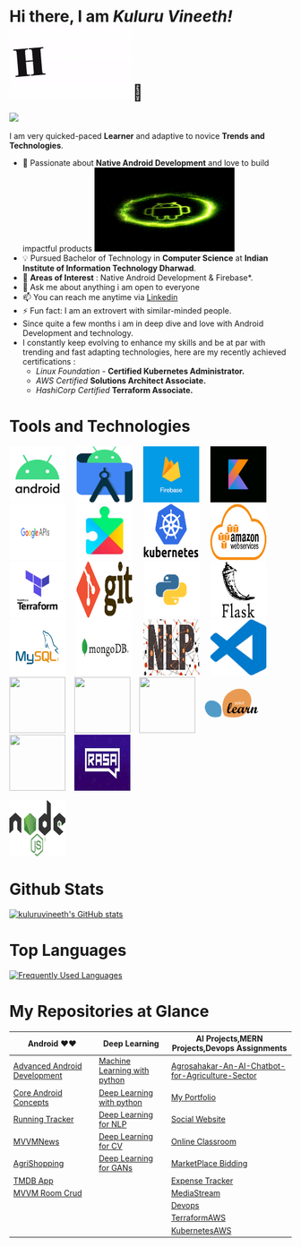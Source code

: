 # Hi there, I am *Kuluru Vineeth!* ![hi](https://github.com/kuluruvineeth/kuluruvineeth/blob/main/hi.gif)👋
![](https://komarev.com/ghpvc/?username=kuluruvineeth&color=blue)

I am very quicked-paced **Learner** and adaptive to novice **Trends and Technologies**.

- 🔭 Passionate about **Native Android Development** and love to build impactful products <img src="https://github.com/kuluruvineeth/kuluruvineeth/blob/main/androidLogo.gif" width="250" height="150"/>
- 💡 Pursued Bachelor of Technology in **Computer Science** at **Indian Institute of Information Technology Dharwad**.
- 🌈 **Areas of Interest** : Native Android Development & Firebase*.
- 💬 Ask me about anything i am open to everyone  
- 📫 You can reach me anytime via [Linkedin](https://www.linkedin.com/in/kuluruvineeth/)
- ⚡ Fun fact: I am an extrovert with similar-minded people.
- Since quite a few months i am in deep dive and love with Android Development and technology.
- I constantly keep evolving to enhance my skills and be at par with trending and fast adapting technologies, here are my recently achieved certifications : 
   - *Linux Foundation* - **Certified Kubernetes Administrator.**
   - *AWS Certified* **Solutions Architect Associate.**
   - *HashiCorp Certified* **Terraform Associate.**

# Tools and Technologies
<img src="https://github.com/kuluruvineeth/kuluruvineeth/blob/main/androidLogo.png" width="100" height="100" />&nbsp;&nbsp;&nbsp;&nbsp;
<img src="https://github.com/kuluruvineeth/kuluruvineeth/blob/main/androidStudio.png" width="100" height="100" />&nbsp;&nbsp;&nbsp;&nbsp;
<img src="https://github.com/kuluruvineeth/kuluruvineeth/blob/main/firebase.png" width="100" height="100" />&nbsp;&nbsp;&nbsp;&nbsp;
<img src="https://github.com/kuluruvineeth/kuluruvineeth/blob/main/kotlin.png" width="100" height="100" />&nbsp;&nbsp;&nbsp;&nbsp;
<img src="https://github.com/kuluruvineeth/kuluruvineeth/blob/main/gapis.png" width="100" height="100" />&nbsp;&nbsp;&nbsp;&nbsp;
<img src="https://github.com/kuluruvineeth/kuluruvineeth/blob/main/playServices.jfif" width="100" height="100" />&nbsp;&nbsp;&nbsp;&nbsp;
<img src="https://github.com/kuluruvineeth/kuluruvineeth/blob/main/kubernetes.png" width="100" height="100" />&nbsp;&nbsp;&nbsp;&nbsp;
<img src="https://github.com/kuluruvineeth/kuluruvineeth/blob/main/aws.png" width="100" height="100">&nbsp;&nbsp;&nbsp;&nbsp;
<img src="https://github.com/kuluruvineeth/kuluruvineeth/blob/main/terraform.png" width="100" height="100" />&nbsp;&nbsp;&nbsp;&nbsp;
<img src="https://github.com/kuluruvineeth/kuluruvineeth/blob/main/git.png" width="100" height="100" />&nbsp;&nbsp;&nbsp;&nbsp;
<img src="https://github.com/kuluruvineeth/kuluruvineeth/blob/main/python.png" width="100" height="100" />&nbsp;&nbsp;&nbsp;&nbsp;
<img src="https://github.com/kuluruvineeth/kuluruvineeth/blob/main/flask.png" width="100" height="100" />&nbsp;&nbsp;&nbsp;&nbsp;
<img src="https://github.com/kuluruvineeth/kuluruvineeth/blob/main/mysql.png" width="100" height="100" />&nbsp;&nbsp;&nbsp;&nbsp;
<img src="https://github.com/kuluruvineeth/kuluruvineeth/blob/main/mongodb.png" width="100" height="100" />&nbsp;&nbsp;&nbsp;&nbsp;
<img src="https://github.com/kuluruvineeth/kuluruvineeth/blob/main/nlp.jpg" width="100" height="100" />&nbsp;&nbsp;&nbsp;&nbsp;
<img src="https://github.com/simple-icons/simple-icons/blob/fd422e663e915ce6a91108852aafece0d967f310/icons/visualstudiocode.svg" width="100" height="100">&nbsp;&nbsp;&nbsp;&nbsp;<img src="https://github.com/simple-icons/simple-icons/blob/fd422e663e915ce6a91108852aafece0d967f310/icons/docker.svg" width="100" height="100">&nbsp;&nbsp;&nbsp;&nbsp;<img src="https://github.com/simple-icons/simple-icons/blob/fd422e663e915ce6a91108852aafece0d967f310/icons/jupyter.svg" width="100" height="100">&nbsp;&nbsp;&nbsp;&nbsp;<img src="https://camo.githubusercontent.com/d441b09246a1e2c7ef0eaf05f1523d5250885a27b5b23324e1196d78aa30f056/68747470733a2f2f6b657261732e696f2f696d672f6c6f676f2e706e67" width="100" height="100">&nbsp;&nbsp;&nbsp;&nbsp;<img src="https://raw.githubusercontent.com/github/explore/80688e429a7d4ef2fca1e82350fe8e3517d3494d/topics/scikit-learn/scikit-learn.png" width="100" height="100">&nbsp;&nbsp;&nbsp;&nbsp;<img src="https://camo.githubusercontent.com/f03212f62e15fe853fc20661bc8355ddcae03538f40d1908d40ecd98f418318a/68747470733a2f2f70616c616e63656c692e636f6d2f323031372f31302f30312f323031372f313030316f70656e637670792f696d6731332e706e67" width="100" height="100">&nbsp;&nbsp;&nbsp;&nbsp;<img src="https://github.com/kuluruvineeth/kuluruvineeth/blob/main/Rasa.jpeg" width="100" height="100">&nbsp;&nbsp;&nbsp;&nbsp;<p float="left">
<img src="https://github.com/kuluruvineeth/cmowe/blob/master/Images/nodejs.png" width="100" height="100" />&nbsp;&nbsp;&nbsp;&nbsp;

# Github Stats
[![kuluruvineeth's GitHub stats](https://github-readme-stats.vercel.app/api?username=kuluruvineeth&show_icons=true&theme=radical)](https://github.com/kuluruvineeth/github-readme-stats)

# Top Languages
[![Frequently Used Languages](https://github-readme-stats.vercel.app/api/top-langs/?username=kuluruvineeth&layout=compact&theme=radical)](https://github.com/kuluruvineeth/github-readme-stats)

# My Repositories at Glance

 | Android ❤❤                  | Deep Learning                | AI Projects,MERN Projects,Devops Assignments                  |
 |-----------------------------------|------------------------------|---------------------------|
 |[Advanced Android Development](https://github.com/kuluruvineeth/AdvancedAndroidDevelopment)                                 |[Machine Learning with python](https://github.com/kuluruvineeth/Machine-Learning-with-Python)                             |[Agrosahakar-An-AI-Chatbot-for-Agriculture-Sector](https://github.com/kuluruvineeth/Agrosahakar-An-AI-Chatbot-for-Agriculture-Sector)                           |
 |[Core Android Concepts](https://github.com/kuluruvineeth/CoreAndroidConcepts)     |   [Deep Learning with python](https://github.com/kuluruvineeth/Deep-Learning-with-python)|[My Portfolio](https://github.com/kuluruvineeth/kvportfolio)                           |
 |[Running Tracker](https://github.com/kuluruvineeth/RunningTracker)       |   [Deep Learning for NLP](https://github.com/kuluruvineeth/Deep-Learning-for-NLP)    | [Social Website](https://github.com/kuluruvineeth/social)                           |
 |[MVVMNews](https://github.com/kuluruvineeth/MVVMNews)                                  |   [Deep Learning for CV](https://github.com/kuluruvineeth/Deep-Learning-For-CV)       | [Online Classroom](https://github.com/kuluruvineeth/classroom)                        |
 |[AgriShopping](https://github.com/kuluruvineeth/AgriShopping)                                   |   [Deep Learning for GANs](https://github.com/kuluruvineeth/Deep-Learning-for-GANs)    | [MarketPlace Bidding](https://github.com/kuluruvineeth/marketplace-bidding)                          |
 |[TMDB App](https://github.com/kuluruvineeth/TMDBApp)                                  |                               |[Expense Tracker](https://github.com/kuluruvineeth/expense-tracker)                          |
 |[MVVM Room Crud](https://github.com/kuluruvineeth/MVVMRoomCrudOperations)                                  |                                |[MediaStream](https://github.com/kuluruvineeth/mediastream)                          |
 |                                 |                                |[Devops](https://github.com/kuluruvineeth/Devops)                              |
 |                                 |                                |[TerraformAWS](https://github.com/kuluruvineeth/TerraformAWS)                           |
 |                                 |                                |[KubernetesAWS](https://github.com/kuluruvineeth/KubernetesAWS)               |                 


<!--
**kuluruvineeth/kuluruvineeth** is a ✨ _special_ ✨ repository because its `README.md` (this file) appears on your GitHub profile.

Here are some ideas to get you started:

- 🔭 
- 🌱 I’m currently learning ...
- 👯 I’m looking to collaborate on ...
- 🤔 I’m looking for help with ...
- 💬 Ask me about ...
- 📫 How to reach me: ...
- 😄 Pronouns: ...
- ⚡ Fun fact: ...
-->
